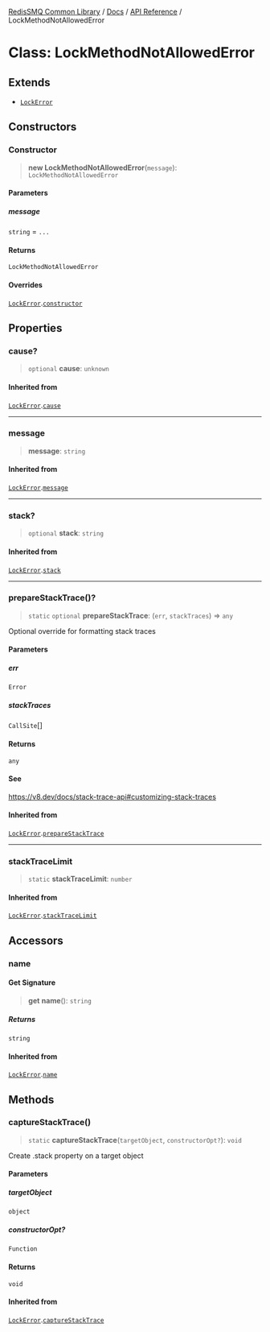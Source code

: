 [RedisSMQ Common Library](../../../README.md) / [Docs](../../README.md) / [API Reference](../README.md) / LockMethodNotAllowedError

# Class: LockMethodNotAllowedError

## Extends

- [`LockError`](LockError.md)

## Constructors

### Constructor

> **new LockMethodNotAllowedError**(`message`): `LockMethodNotAllowedError`

#### Parameters

##### message

`string` = `...`

#### Returns

`LockMethodNotAllowedError`

#### Overrides

[`LockError`](LockError.md).[`constructor`](LockError.md#constructor)

## Properties

### cause?

> `optional` **cause**: `unknown`

#### Inherited from

[`LockError`](LockError.md).[`cause`](LockError.md#cause)

***

### message

> **message**: `string`

#### Inherited from

[`LockError`](LockError.md).[`message`](LockError.md#message)

***

### stack?

> `optional` **stack**: `string`

#### Inherited from

[`LockError`](LockError.md).[`stack`](LockError.md#stack)

***

### prepareStackTrace()?

> `static` `optional` **prepareStackTrace**: (`err`, `stackTraces`) => `any`

Optional override for formatting stack traces

#### Parameters

##### err

`Error`

##### stackTraces

`CallSite`[]

#### Returns

`any`

#### See

https://v8.dev/docs/stack-trace-api#customizing-stack-traces

#### Inherited from

[`LockError`](LockError.md).[`prepareStackTrace`](LockError.md#preparestacktrace)

***

### stackTraceLimit

> `static` **stackTraceLimit**: `number`

#### Inherited from

[`LockError`](LockError.md).[`stackTraceLimit`](LockError.md#stacktracelimit)

## Accessors

### name

#### Get Signature

> **get** **name**(): `string`

##### Returns

`string`

#### Inherited from

[`LockError`](LockError.md).[`name`](LockError.md#name)

## Methods

### captureStackTrace()

> `static` **captureStackTrace**(`targetObject`, `constructorOpt?`): `void`

Create .stack property on a target object

#### Parameters

##### targetObject

`object`

##### constructorOpt?

`Function`

#### Returns

`void`

#### Inherited from

[`LockError`](LockError.md).[`captureStackTrace`](LockError.md#capturestacktrace)
